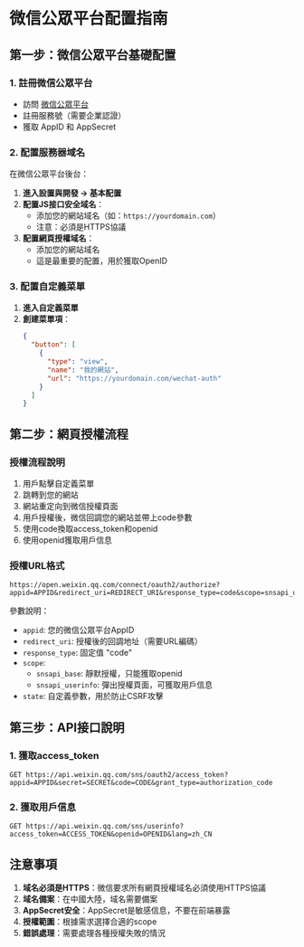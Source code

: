 # 微信公眾平台配置指南

## 第一步：微信公眾平台基礎配置

### 1. 註冊微信公眾平台
- 訪問 [微信公眾平台](https://mp.weixin.qq.com/)
- 註冊服務號（需要企業認證）
- 獲取 AppID 和 AppSecret

### 2. 配置服務器域名
在微信公眾平台後台：

1. **進入設置與開發 → 基本配置**
2. **配置JS接口安全域名**：
   - 添加您的網站域名（如：`https://yourdomain.com`）
   - 注意：必須是HTTPS協議
3. **配置網頁授權域名**：
   - 添加您的網站域名
   - 這是最重要的配置，用於獲取OpenID

### 3. 配置自定義菜單
1. **進入自定義菜單**
2. **創建菜單項**：
   ```json
   {
     "button": [
       {
         "type": "view",
         "name": "我的網站",
         "url": "https://yourdomain.com/wechat-auth"
       }
     ]
   }
   ```

## 第二步：網頁授權流程

### 授權流程說明
1. 用戶點擊自定義菜單
2. 跳轉到您的網站
3. 網站重定向到微信授權頁面
4. 用戶授權後，微信回調您的網站並帶上code參數
5. 使用code換取access_token和openid
6. 使用openid獲取用戶信息

### 授權URL格式
```
https://open.weixin.qq.com/connect/oauth2/authorize?appid=APPID&redirect_uri=REDIRECT_URI&response_type=code&scope=snsapi_userinfo&state=STATE#wechat_redirect
```

參數說明：
- `appid`: 您的微信公眾平台AppID
- `redirect_uri`: 授權後的回調地址（需要URL編碼）
- `response_type`: 固定值 "code"
- `scope`: 
  - `snsapi_base`: 靜默授權，只能獲取openid
  - `snsapi_userinfo`: 彈出授權頁面，可獲取用戶信息
- `state`: 自定義參數，用於防止CSRF攻擊

## 第三步：API接口說明

### 1. 獲取access_token
```
GET https://api.weixin.qq.com/sns/oauth2/access_token?appid=APPID&secret=SECRET&code=CODE&grant_type=authorization_code
```

### 2. 獲取用戶信息
```
GET https://api.weixin.qq.com/sns/userinfo?access_token=ACCESS_TOKEN&openid=OPENID&lang=zh_CN
```

## 注意事項
1. **域名必須是HTTPS**：微信要求所有網頁授權域名必須使用HTTPS協議
2. **域名備案**：在中國大陸，域名需要備案
3. **AppSecret安全**：AppSecret是敏感信息，不要在前端暴露
4. **授權範圍**：根據需求選擇合適的scope
5. **錯誤處理**：需要處理各種授權失敗的情況 